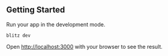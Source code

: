 
## Getting Started

Run your app in the development mode.

```
blitz dev
```

Open [http://localhost:3000](http://localhost:3000) with your browser to see the result.

